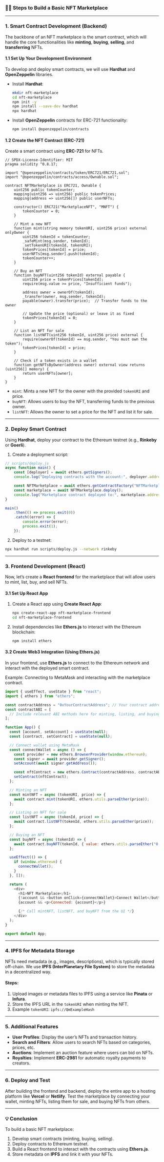 ### 🧑‍💻 Steps to Build a Basic NFT Marketplace

---

### 1. **Smart Contract Development (Backend)**

The backbone of an NFT marketplace is the smart contract, which will handle the core functionalities like **minting**, **buying**, **selling**, and **transferring** NFTs.

#### 1.1 **Set Up Your Development Environment**
To develop and deploy smart contracts, we will use **Hardhat** and **OpenZeppelin** libraries.

- Install **Hardhat**:
  ```bash
  mkdir nft-marketplace
  cd nft-marketplace
  npm init -y
  npm install --save-dev hardhat
  npx hardhat
  ```

- Install **OpenZeppelin** contracts for ERC-721 functionality:
  ```bash
  npm install @openzeppelin/contracts
  ```

#### 1.2 **Create the NFT Contract (ERC-721)**

Create a smart contract using **ERC-721** for NFTs.

```solidity
// SPDX-License-Identifier: MIT
pragma solidity ^0.8.17;

import "@openzeppelin/contracts/token/ERC721/ERC721.sol";
import "@openzeppelin/contracts/access/Ownable.sol";

contract NFTMarketplace is ERC721, Ownable {
    uint256 public tokenCounter;
    mapping(uint256 => uint256) public tokenPrices;
    mapping(address => uint256[]) public userNFTs;

    constructor() ERC721("MarketplaceNFT", "MNFT") {
        tokenCounter = 0;
    }

    // Mint a new NFT
    function mint(string memory tokenURI, uint256 price) external onlyOwner {
        uint256 tokenId = tokenCounter;
        _safeMint(msg.sender, tokenId);
        _setTokenURI(tokenId, tokenURI);
        tokenPrices[tokenId] = price;
        userNFTs[msg.sender].push(tokenId);
        tokenCounter++;
    }

    // Buy an NFT
    function buyNFT(uint256 tokenId) external payable {
        uint256 price = tokenPrices[tokenId];
        require(msg.value >= price, "Insufficient funds");

        address owner = ownerOf(tokenId);
        _transfer(owner, msg.sender, tokenId);
        payable(owner).transfer(price);  // Transfer funds to the owner

        // Update the price (optional) or leave it as fixed
        tokenPrices[tokenId] = 0;
    }

    // List an NFT for sale
    function listNFT(uint256 tokenId, uint256 price) external {
        require(ownerOf(tokenId) == msg.sender, "You must own the token");
        tokenPrices[tokenId] = price;
    }

    // Check if a token exists in a wallet
    function getNFTsByOwner(address owner) external view returns (uint256[] memory) {
        return userNFTs[owner];
    }
}
```

- `mint`: Mints a new NFT for the owner with the provided `tokenURI` and price.
- `buyNFT`: Allows users to buy the NFT, transferring funds to the previous owner.
- `listNFT`: Allows the owner to set a price for the NFT and list it for sale.

---

### 2. **Deploy Smart Contract**

Using **Hardhat**, deploy your contract to the Ethereum testnet (e.g., **Rinkeby** or **Goerli**).

1. Create a deployment script:
```js
// scripts/deploy.js
async function main() {
    const [deployer] = await ethers.getSigners();
    console.log("Deploying contracts with the account:", deployer.address);

    const NFTMarketplace = await ethers.getContractFactory("NFTMarketplace");
    const marketplace = await NFTMarketplace.deploy();
    console.log("Marketplace contract deployed to:", marketplace.address);
}

main()
    .then(() => process.exit(0))
    .catch((error) => {
        console.error(error);
        process.exit(1);
    });
```

2. Deploy to a testnet:
```bash
npx hardhat run scripts/deploy.js --network rinkeby
```

---

### 3. **Frontend Development (React)**

Now, let’s create a **React frontend** for the marketplace that will allow users to mint, list, buy, and sell NFTs.

#### 3.1 **Set Up React App**

1. Create a React app using **Create React App**:
   ```bash
   npx create-react-app nft-marketplace-frontend
   cd nft-marketplace-frontend
   ```

2. Install dependencies like **Ethers.js** to interact with the Ethereum blockchain:
   ```bash
   npm install ethers
   ```

#### 3.2 **Create Web3 Integration (Using Ethers.js)**

In your frontend, use **Ethers.js** to connect to the Ethereum network and interact with the deployed smart contract.

Example: Connecting to MetaMask and interacting with the marketplace contract.

```js
import { useEffect, useState } from "react";
import { ethers } from "ethers";

const contractAddress = "0xYourContractAddress"; // Your contract address
const contractABI = [
  // Include relevant ABI methods here for minting, listing, and buying
];

function App() {
  const [account, setAccount] = useState(null);
  const [contract, setContract] = useState(null);

  // Connect wallet using MetaMask
  const connectWallet = async () => {
    const provider = new ethers.BrowserProvider(window.ethereum);
    const signer = await provider.getSigner();
    setAccount(await signer.getAddress());

    const nftContract = new ethers.Contract(contractAddress, contractABI, signer);
    setContract(nftContract);
  };

  // Minting an NFT
  const mintNFT = async (tokenURI, price) => {
    await contract.mint(tokenURI, ethers.utils.parseEther(price));
  };

  // Listing an NFT for sale
  const listNFT = async (tokenId, price) => {
    await contract.listNFT(tokenId, ethers.utils.parseEther(price));
  };

  // Buying an NFT
  const buyNFT = async (tokenId) => {
    await contract.buyNFT(tokenId, { value: ethers.utils.parseEther("0.05") });
  };

  useEffect(() => {
    if (window.ethereum) {
      connectWallet();
    }
  }, []);

  return (
    <div>
      <h1>NFT Marketplace</h1>
      {!account && <button onClick={connectWallet}>Connect Wallet</button>}
      {account && <p>Connected: {account}</p>}

      {/* Call mintNFT, listNFT, and buyNFT from the UI */}
    </div>
  );
}

export default App;
```

---

### 4. **IPFS for Metadata Storage**

NFTs need metadata (e.g., images, descriptions), which is typically stored off-chain. We use **IPFS (InterPlanetary File System)** to store the metadata in a decentralized way.

#### Steps:
1. Upload images or metadata files to IPFS using a service like **Pinata** or **Infura**.
2. Store the IPFS URL in the `tokenURI` when minting the NFT.
3. Example `tokenURI`: `ipfs://QmExampleHash`

---

### 5. **Additional Features**

- **User Profiles**: Display the user’s NFTs and transaction history.
- **Search and Filters**: Allow users to search NFTs based on categories, prices, etc.
- **Auctions**: Implement an auction feature where users can bid on NFTs.
- **Royalties**: Implement **ERC-2981** for automatic royalty payments to creators.

---

### 6. **Deploy and Test**

After building the frontend and backend, deploy the entire app to a hosting platform like **Vercel** or **Netlify**. Test the marketplace by connecting your wallet, minting NFTs, listing them for sale, and buying NFTs from others.

---

### 💡 Conclusion

To build a basic NFT marketplace:
1. Develop smart contracts (minting, buying, selling).
2. Deploy contracts to Ethereum testnet.
3. Build a React frontend to interact with the contracts using **Ethers.js**.
4. Store metadata on **IPFS** and link it with your NFTs.
